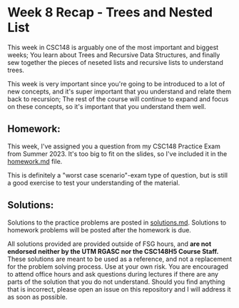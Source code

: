 # Week 8  Recap - Trees and Nested List

This week in CSC148 is arguably one of the most important and biggest weeks; You learn about Trees and Recursive Data Structures, and finally sew together the pieces of neseted lists and recursive lists to understand trees. 

This week is very important since you're going to be introduced to a lot of new concepts, and it's super important that you understand and relate them back to recursion; The rest of the course will continue to expand and focus on these concepts, so it's important that you understand them well.

## Homework:
This week, I've assigned you a question from my CSC148 Practice Exam from Summer 2023. It's too big to fit on the slides, so I've included it in the [homework.md](homework.md) file. 

This is definitely a "worst case scenario"-exam type of question, but is still a good exercise to test your understanding of the material.

## Solutions:
Solutions to the practice problems are posted in [solutions.md](solutions.md). Solutions to homework problems will be posted after the homework is due.

All solutions provided are provided outside of FSG hours, and **are not endorsed neither by the UTM RGASC nor the CSC148H5 Course Staff.** These solutions are meant to be used as a reference, and not a replacement for the problem solving process. Use at your own risk. You are encouraged to attend office hours and ask questions during lectures if there are any parts of the solution that you do not understand. Should you find anything that is incorrect, please open an issue on this repository and I will address it as soon as possible.